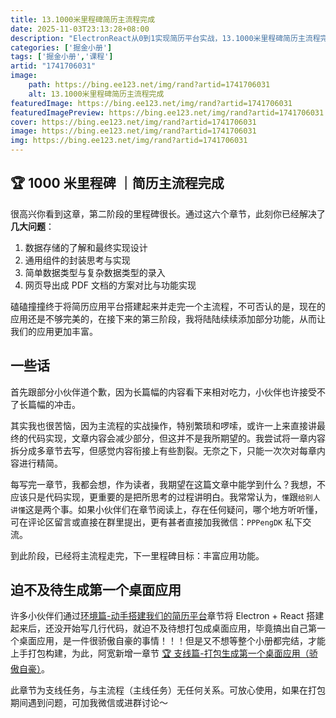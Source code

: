 ```yaml
---
title: 13.1000米里程碑简历主流程完成
date: 2025-11-03T23:13:28+08:00
description: "ElectronReact从0到1实现简历平台实战，13.1000米里程碑简历主流程完成"
categories: ['掘金小册']
tags: ['掘金小册','课程']
artid: "1741706031"
image:
    path: https://bing.ee123.net/img/rand?artid=1741706031
    alt: 13.1000米里程碑简历主流程完成
featuredImage: https://bing.ee123.net/img/rand?artid=1741706031
featuredImagePreview: https://bing.ee123.net/img/rand?artid=1741706031
cover: https://bing.ee123.net/img/rand?artid=1741706031
image: https://bing.ee123.net/img/rand?artid=1741706031
img: https://bing.ee123.net/img/rand?artid=1741706031
---
```


## 🏆 1000 米里程碑 ｜简历主流程完成

很高兴你看到这章，第二阶段的里程碑很长。通过这六个章节，此刻你已经解决了**几大问题**：

1. 数据存储的了解和最终实现设计
2. 通用组件的封装思考与实现
3. 简单数据类型与复杂数据类型的录入
4. 网页导出成 PDF 文档的方案对比与功能实现

磕磕撞撞终于将简历应用平台搭建起来并走完一个主流程，不可否认的是，现在的应用还是不够完美的，在接下来的第三阶段，我将陆陆续续添加部分功能，从而让我们的应用更加丰富。

## 一些话

首先跟部分小伙伴道个歉，因为长篇幅的内容看下来相对吃力，小伙伴也许接受不了长篇幅的冲击。

其实我也很苦恼，因为主流程的实战操作，特别繁琐和啰嗦，或许一上来直接讲最终的代码实现，文章内容会减少部分，但这并不是我所期望的。我尝试将一章内容拆分成多章节去写，但感觉内容衔接上有些割裂。无奈之下，只能一次次对每章内容进行精简。

每写完一章节，我都会想，作为读者，我期望在这篇文章中能学到什么？我想，不应该只是代码实现，更重要的是把所思考的过程讲明白。我常常认为，`懂`跟`给别人讲懂`这是两个事。如果小伙伴们在章节阅读上，存在任何疑问，哪个地方听听懂，可在评论区留言或直接在群里提出，更有甚者直接加我微信：`PPPengDK` 私下交流。

到此阶段，已经将主流程走完，下一里程碑目标：丰富应用功能。

## 迫不及待生成第一个桌面应用

许多小伙伴们通过[环境篇-动手搭建我们的简历平台](https://juejin.cn/book/6950646725295996940/section/6961586491285831720)章节将 Electron + React 搭建起来后，还没开始写几行代码，就迫不及待想打包成桌面应用，毕竟搞出自己第一个桌面应用，是一件很骄傲自豪的事情！！！但是又不想等整个小册都完结，才能上手打包构建，为此，阿宽新增一章节 [🏆 支线篇-打包生成第一个桌面应用（骄傲自豪）](https://juejin.cn/book/6950646725295996940/section/6972047382494052392)。

此章节为支线任务，与主流程（主线任务）无任何关系。可放心使用，如果在打包期间遇到问题，可加我微信或进群讨论～